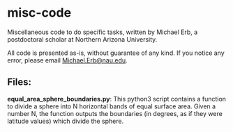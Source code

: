 # misc-code
Miscellaneous code to do specific tasks, written by Michael Erb, a postdoctoral scholar at Northern Arizona University.

All code is presented as-is, without guarantee of any kind.  If you notice any error, please email Michael.Erb@nau.edu.

## Files:
**equal_area_sphere_boundaries.py**: This python3 script contains a function to divide a sphere into N horizontal bands of equal surface area.  Given a number N, the function outputs the boundaries (in degrees, as if they were latitude values) which divide the sphere. 
